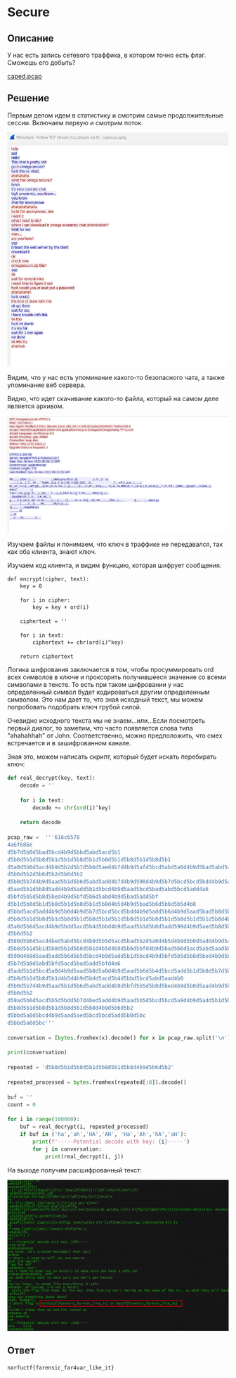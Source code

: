 # Secure

## Описание

У нас есть запись сетевого траффика, в котором  точно есть флаг. Сможешь его добыть?
 

[caped.pcap](../../_resources/caped.pcap)


## Решение

Первым делом идем в статистику и смотрим самые продолжительные сессии. Включаем первую и смотрим поток. 

![96505597f1881b7e991f357bfbe711ca.png](../../_resources/96505597f1881b7e991f357bfbe711ca.png)

Видим, что у нас есть упоминание какого-то безопасного чата, а также упоминание веб сервера.

Видно, что идет скачивание какого-то файла, который на самом деле является архивом.

![98c25bfa3428cf977472c48d80c32a15.png](../../_resources/98c25bfa3428cf977472c48d80c32a15.png)

Изучаем файлы и понимаем, что ключ в траффике не передавался, так как оба клиента, знают ключ.

Изучаем код клиента, и видим функцию, которая шифрует сообщения. 
```python3
def encrypt(cipher, text):
    key = 0
    
    for i in cipher:
        key = key + ord(i)
    
    ciphertext = ''

    for i in text:
        ciphertext += chr(ord(i)^key)
   
    return ciphertext
```

Логика шифрования заключается в том, чтобы просуммировать ord всех символов в ключе и проксорить получившееся значение со всеми символами в тексте. То есть при таком шифровании у нас определенный символ будет кодироваться другим определенным символом. Это нам дает то, что зная исходный текст, мы можем попробовать подобрать ключ грубой силой. 

Очевидно исходного текста мы не знаем...или...Если посмотреть первый диалог, то заметим, что часто появляется слова типа "ahahahhah" от John. Соответственно, можно предположить, что смех встречается и в зашифрованном канале.

Зная это, можем написать скрипт, который будет искать перебирать ключ:

```python
def real_decrypt(key, text):
    decode = ''
    
    for i in text:
        decode += chr(ord(i)^key)
    
    return decode

pcap_raw =  '''616c6578
4a6f686e
d5b7d5b0d5bad5bcd4b9d5bbd5abd5acd5b1
d5b8d5b1d5b8d5b1d5b1d5b8d5b1d5b8d5b1d5b8d5b1d5b8d5b1
d5a0d5b6d5acd4b9d5b2d5b7d5b6d5aed4b7d4b9d5afd5bcd5abd5a0d4b9d5bad5abd5a0d5a9d5add5bcd5bdd4b9d5b4d5bcd5aad5aad5b8d5bed5bcd5abd4b0d4b9d59fd5acd5bad5b2d4b9d5add5bed4b8d4b0
d5b6d5b2d5b6d5b2d5b6d5b2
d5b0d5b7d4b9d5aad5b1d5b6d5abd5add4b7d4b9d590d4b9d5b7d5bcd5bcd5bdd4b9d5add5b6d4b9d5add5bcd5b5d5b5d4b9d5a0d5b6d5acd4b9d5b6d5b7d5bcd4b9d5aad5bcd5bad5abd5bcd5ad
d5aed5b1d5b8d5add4b9d5add5b1d5bcd4b9d5aad5bcd5bad5abd5bcd5add4a6
d5bfd5b5d5b8d5bed4b9d5bfd5b6d5abd4b9d5bad5add5bf
d5b1d5b8d5b1d5b8d5b1d5b8d5b1d5b8d4b5d4b9d5bad5b6d5b6d5b5d4b8
d5bbd5acd5add4b9d5b0d4b9d5b7d5bcd5bcd5bdd4b9d5add5b6d4b9d5aad5bad5b8d5b7d4b9d5a0d5b6d5acd4b9d5add5b6d4b9d5a8d5acd5b0d5bad5b2d5b5d5a0d4b9d5add5b6d4b9d5b4d5b8d5b2d5bcd4b9d5aad5acd5abd5bcd4b9d5a0d5b6d5acd4b9d5b1d5b8d5afd5bcd4b9d5b8d4b9d5aad5b8d5bfd5bcd4b9d5bad5b8d5ab
d5b8d5b1d5b8d5b1d5b8d5b1d5b8d5b1d5b1d5b8d5b1d5b8d5b1d5b8d5b1d5b1d5b8d4b5d4b9d5aed5add5bfd4a6
d5a0d5b6d5acd4b9d5bdd5acd5b4d5bbd4b9d5aad5b1d5b0d5add590d4b9d5aed5b8d5b7d5add4b9d5add5b6d4b9d5b4d5b8d5b2d5bcd4b9d5aad5acd5abd5bcd4b9d5a0d5b6d5acd4b9d5bdd5b6d5b7d4bed5add4b9d5bed5bcd5add4b9d5b1d5b8d5bad5b2d5bcd5bd
d5b6d5b2
d580d5b6d5acd4bed5abd5bcd4b9d5b5d5acd5bad5b2d5a0d4b5d4b9d5b0d5add4b9d5aad5bcd5bcd5b4d5aad4b9d5b5d5b0d5b2d5bcd4b9d5bcd5afd5bcd5abd5a0d5add5b1d5b0d5b7d5bed4b9d5b0d5aad4b9d5aad5b8d5bfd5bc
d5b8d5b1d5b1d5b8d5b1d5b8d5b1d4b5d4b9d5b6d5bfd4b9d5bad5b6d5acd5abd5aad5bcd4b5d4b9d590d4bed5b4d4b9d5b7d5b6d5add4b9d5b8d4b9d5b4d5b6d5abd5b6d5b7d4b0
d590d4b9d5aad5add5b6d5b5d5bcd4b9d5add5b1d5bcd4b9d5bfd5b5d5b8d5bed4b9d5bfd5abd5b6d5b4d4b9d5add5b1d5bcd5b4d4b7d4b9d59bd5a0d4b9d5add5b1d5bcd4b9d5aed5b8d5a0d4b5d4b9d5add5b1d5bcd5a0d4b9d5bfd5acd5bad5b2d5b0d5b7d5bed4b9d5bad5b8d5b7d4bed5add4b9d5bdd5bcd5bad5b0d5bdd5bcd4b9d5b6d5b7d4b9d5add5b1d5bcd4b9d5b7d5b8d5b4d5bcd4b9d5b6d5bfd4b9d5add5b1d5bcd4b9d5bad5add5afd4b5d4b9d5a1d5aad4b9d5aed5b1d5b8d5add4b9d5add5b1d5bcd5a0d4b9d5aed5b0d5b5d5b5d4b9d5b1d5b8d5afd5bc
d5b7d5b8d5abd5bfd5acd5bad5add5bfd4a6
d5add5b1d5bcd5a0d4b9d5aad5b8d5a0d4b9d5aad5b6d5b4d5bcd5add5b1d5b0d5b7d5bed4b9d5b8d5bbd5b6d5acd5add4b9d5bdd5b8d5bad5add5bf
d5b8d5b1d5b8d5b1d4b5d4b9d5bdd5acd5b4d5bbd5bcd5abd5aad4b0
d5b0d5b7d4b9d5aad5b1d5b6d5abd5add4b9d5bfd5b5d5b8d5bed4b9d5b0d5aad4b9d5b7d5b8d5abd5bfd5acd5bad5add5bfd5a2d5bfd5b8d5abd5bcd5b7d5aad5b0d5bad586d5bfd5b8d5abd4add5afd5b8d5abd586d5b5d5b0d5b2d5bcd586d5b0d5add5a4d4b9d5b6d5abd4b9d5bdd5b8d5bad5add5bfd5a2d5bfd5b8d5abd5bcd5b7d5aad5b0d5bad586d5bfd5b8d5abd4add5afd5b8d5abd586d5b5d5b0d5b2d5bcd586d5b0d5add5a4
d5b6d5b2
d59ad5b6d5acd5b5d5bdd5b7d4bed5add4b9d5aad5b5d5bcd5bcd5a9d4b9d5add5b1d5b8d5add4b9d5aed5bcd4b9d5b1d5b8d5bdd4b9d5b1d5b0d5b4d4b9d5b5d5b6d5bad5b2d5bcd5bdd4b9d5acd5a9
d5b8d5b1d5b8d5b1d5b8d5b1d5b8d4b9d5b6d5b2
d5bbd5a0d5bcd4b9d5aad5aed5bcd5bcd5add5b0d5bc
d5bbd5a0d5bc'''

conversation = [bytes.fromhex(x).decode() for x in pcap_raw.split('\n')[2:]]

print(conversation)

repeated = 'd5b8d5b1d5b8d5b1d5b8d5b1d5b8d4b9d5b6d5b2'

repeated_processed = bytes.fromhex(repeated[:8]).decode()

buf = ''
count = 0

for i in range(100000):
    buf = real_decrypt(i, repeated_processed)
    if buf in ('ha','ah','HA','AH', 'Ha','Ah','hA','aH'):
        print(f'-----Potential decode with key: {i}-----')
        for j in conversation:
            print(real_decrypt(i, j))
```

На выходе получим расшифрованный текст:

![03114ba50e91f95470d73ec721e0879f.png](../../_resources/03114ba50e91f95470d73ec721e0879f.png)

## Ответ

`narfuctf{farensic_far4var_like_it}`